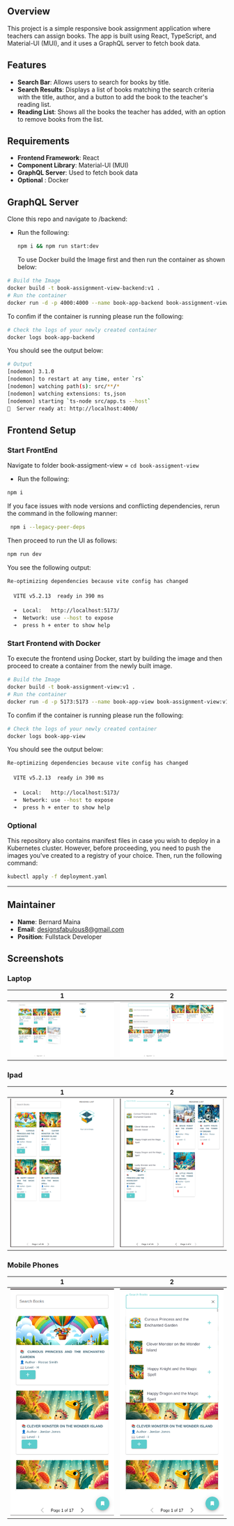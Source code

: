## Overview

This project is a simple responsive book assignment application where teachers can assign books. The app is built using React, TypeScript, and Material-UI (MUI), and it uses a GraphQL server to fetch book data.

## Features

- **Search Bar**: Allows users to search for books by title.
- **Search Results**: Displays a list of books matching the search criteria with the title, author, and a button to add the book to the teacher's reading list.
- **Reading List**: Shows all the books the teacher has added, with an option to remove books from the list.

## Requirements

- **Frontend Framework**: React
- **Component Library**: Material-UI (MUI)
- **GraphQL Server**: Used to fetch book data
- **Optional** : Docker

## GraphQL Server

Clone this repo and navigate to /backend:

- Run the following:

  ```sh
  npm i && npm run start:dev
  ```

  To use Docker build the Image first and then run the container as shown below:

```sh
# Build the Image
docker build -t book-assignment-view-backend:v1 .
# Run the container
docker run -d -p 4000:4000 --name book-app-backend book-assignment-view-backend:v1
```

To confim if the container is running please run the following:

```sh
# Check the logs of your newly created container
docker logs book-app-backend
```

You should see the output below:

```sh
# Output
[nodemon] 3.1.0
[nodemon] to restart at any time, enter `rs`
[nodemon] watching path(s): src/**/*
[nodemon] watching extensions: ts,json
[nodemon] starting `ts-node src/app.ts --host`
🚀  Server ready at: http://localhost:4000/
```

## Frontend Setup

### Start FrontEnd

Navigate to folder book-assigment-view = `cd book-assigment-view`

- Run the following:

```sh
npm i
```

If you face issues with node versions and conflicting dependencies, rerun the command in the following manner:

```sh
 npm i --legacy-peer-deps
```

Then proceed to run the UI as follows:

```sh
npm run dev
```

You see the following output:

```sh
Re-optimizing dependencies because vite config has changed

  VITE v5.2.13  ready in 390 ms

  ➜  Local:   http://localhost:5173/
  ➜  Network: use --host to expose
  ➜  press h + enter to show help
```

### Start Frontend with Docker

To execute the frontend using Docker, start by building the image and then proceed to create a container from the newly built image.

```sh
# Build the Image
docker build -t book-assignment-view:v1 .
# Run the container
docker run -d -p 5173:5173 --name book-app-view book-assignment-view:v1
```

To confim if the container is running please run the following:

```sh
# Check the logs of your newly created container
docker logs book-app-view
```

You should see the output below:

```sh
Re-optimizing dependencies because vite config has changed

  VITE v5.2.13  ready in 390 ms

  ➜  Local:   http://localhost:5173/
  ➜  Network: use --host to expose
  ➜  press h + enter to show help
```

### Optional

This repository also contains manifest files in case you wish to deploy in a Kubernetes cluster. However, before proceeding, you need to push the images you've created to a registry of your choice. Then, run the following command:

```sh
kubectl apply -f deployment.yaml
```

---

## Maintainer

- **Name**: Bernard Maina
- **Email**: designsfabulous8@gmail.com
- **Position**: Fullstack Developer

## Screenshots

### Laptop

|                  1                   |                   2                   |
| :----------------------------------: | :-----------------------------------: |
| ![First Image](/images/laptop-1.png) | ![Second Image](/images/laptop-2.png) |

### Ipad

|                 1                  |                  2                  |
| :--------------------------------: | :---------------------------------: |
| ![First Image](/images/ipad-1.png) | ![Second Image](/images/ipad-2.png) |

### Mobile Phones

|                     1                      |                      2                      |
| :----------------------------------------: | :-----------------------------------------: |
| ![First Image](/images/mobile-phone-1.png) | ![Second Image](/images/mobile-phone-2.png) |
